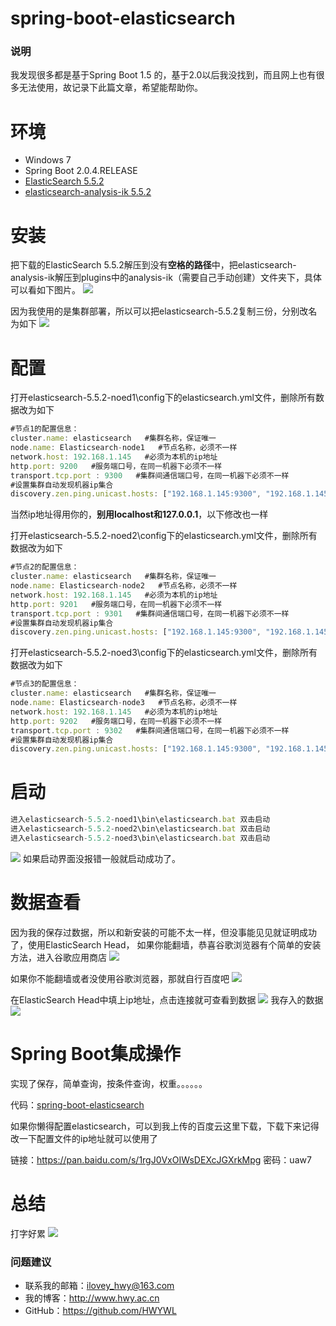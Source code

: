 # spring-boot-elasticsearch

### 说明
我发现很多都是基于Spring Boot 1.5 的，基于2.0以后我没找到，而且网上也有很多无法使用，故记录下此篇文章，希望能帮助你。

# 环境
- Windows 7
- Spring Boot 2.0.4.RELEASE
- [ElasticSearch 5.5.2](https://artifacts.elastic.co/downloads/elasticsearch/elasticsearch-5.5.2.zip)
- [elasticsearch-analysis-ik 5.5.2](https://github.com/medcl/elasticsearch-analysis-ik/releases/download/v5.5.2/elasticsearch-analysis-ik-5.5.2.zip)



# 安装
把下载的ElasticSearch 5.5.2解压到没有**空格的路径**中，把elasticsearch-analysis-ik解压到plugins中的analysis-ik（需要自己手动创建）文件夹下，具体可以看如下图片。
![](https://i.imgur.com/QmvkeSu.jpg)

因为我使用的是集群部署，所以可以把elasticsearch-5.5.2复制三份，分别改名为如下
![](https://i.imgur.com/PdVYago.jpg)

# 配置
打开elasticsearch-5.5.2-noed1\config下的elasticsearch.yml文件，删除所有数据改为如下
```js
#节点1的配置信息：  
cluster.name: elasticsearch   #集群名称，保证唯一  
node.name: Elasticsearch-node1   #节点名称，必须不一样  
network.host: 192.168.1.145   #必须为本机的ip地址  
http.port: 9200   #服务端口号，在同一机器下必须不一样  
transport.tcp.port : 9300   #集群间通信端口号，在同一机器下必须不一样  
#设置集群自动发现机器ip集合  
discovery.zen.ping.unicast.hosts: ["192.168.1.145:9300", "192.168.1.145:9301", "192.168.1.145:9302"]
```  
当然ip地址得用你的，**别用localhost和127.0.0.1**，以下修改也一样

打开elasticsearch-5.5.2-noed2\config下的elasticsearch.yml文件，删除所有数据改为如下
```js
#节点2的配置信息：  
cluster.name: elasticsearch   #集群名称，保证唯一  
node.name: Elasticsearch-node2   #节点名称，必须不一样  
network.host: 192.168.1.145   #必须为本机的ip地址  
http.port: 9201   #服务端口号，在同一机器下必须不一样  
transport.tcp.port : 9301   #集群间通信端口号，在同一机器下必须不一样  
#设置集群自动发现机器ip集合  
discovery.zen.ping.unicast.hosts: ["192.168.1.145:9300", "192.168.1.145:9301", "192.168.1.145:9302"]
```  
打开elasticsearch-5.5.2-noed3\config下的elasticsearch.yml文件，删除所有数据改为如下
```js
#节点3的配置信息：  
cluster.name: elasticsearch   #集群名称，保证唯一  
node.name: Elasticsearch-node3   #节点名称，必须不一样  
network.host: 192.168.1.145   #必须为本机的ip地址  
http.port: 9202   #服务端口号，在同一机器下必须不一样  
transport.tcp.port : 9302   #集群间通信端口号，在同一机器下必须不一样  
#设置集群自动发现机器ip集合  
discovery.zen.ping.unicast.hosts: ["192.168.1.145:9300", "192.168.1.145:9301", "192.168.1.145:9302"]
```  
# 启动
```js
进入elasticsearch-5.5.2-noed1\bin\elasticsearch.bat 双击启动
进入elasticsearch-5.5.2-noed2\bin\elasticsearch.bat 双击启动
进入elasticsearch-5.5.2-noed3\bin\elasticsearch.bat 双击启动
```  
![](https://i.imgur.com/ZYWKJY4.jpg)
如果启动界面没报错一般就启动成功了。

# 数据查看
因为我的保存过数据，所以和新安装的可能不太一样，但没事能见见就证明成功了，使用ElasticSearch Head，
如果你能翻墙，恭喜谷歌浏览器有个简单的安装方法，进入谷歌应用商店
![](https://i.imgur.com/bxD3Xjp.jpg)

如果你不能翻墙或者没使用谷歌浏览器，那就自行百度吧
![](https://i.imgur.com/8ElA7du.jpg)

在ElasticSearch Head中填上ip地址，点击连接就可查看到数据
![](https://i.imgur.com/HhHj2dz.jpg)
我存入的数据
![](https://i.imgur.com/cmQNsre.jpg)
# Spring Boot集成操作
实现了保存，简单查询，按条件查询，权重。。。。。。

代码：[spring-boot-elasticsearch](https://github.com/HWYWL/spring-boot-2.x-examples/tree/master/spring-boot-elasticsearch)

如果你懒得配置elasticsearch，可以到我上传的百度云这里下载，下载下来记得改一下配置文件的ip地址就可以使用了

链接：https://pan.baidu.com/s/1rgJ0VxOIWsDEXcJGXrkMpg 密码：uaw7

# 总结
打字好累
![](https://i.imgur.com/NA6Uji2.gif)


### 问题建议

- 联系我的邮箱：ilovey_hwy@163.com
- 我的博客：http://www.hwy.ac.cn
- GitHub：https://github.com/HWYWL
